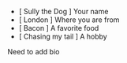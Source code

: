  - [ Sully the Dog ] Your name
 - [ London ] Where you are from
 - [ Bacon ] A favorite food
 - [ Chasing my tail ] A hobby


Need to add bio
